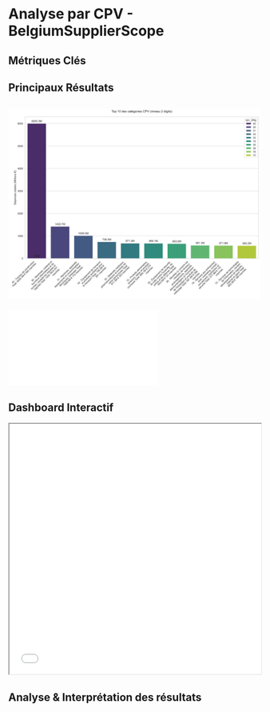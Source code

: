 # Analyse par CPV - BelgiumSupplierScope

## Métriques Clés



## Principaux Résultats
![cpv_hierarchical](figures/cpv/cpv_hierarchical.png)
---
![cpv_sunburst](figures/cpv/cpv_sunburst.html)

## Dashboard Interactif

<iframe src="figures/cpv/cpv_sunburst.htmll" width="100%" height="500"></iframe>

## Analyse & Interprétation des résultats